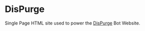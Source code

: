 # DisPurge
Single Page HTML site used to power the [DisPurge](https://github.com/TheRealToxicDev/DisPurge) Bot Website.

